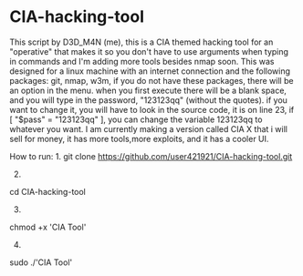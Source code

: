 # CIA-hacking-tool
This script by D3D_M4N (me), this is a CIA themed hacking tool for an "operative" that makes it so you don't have to use arguments when typing in commands and I'm adding more tools besides nmap soon. This was designed for a linux machine with an internet connection and the following packages: git, nmap, w3m, if you do not have these packages, there will be an option in the menu. when you first execute there will be a blank space, and you will type in the password, "123123qq" (without the quotes). if you want to change it, you will have to look in the source code, it is on line 23, if [ "$pass" = "123123qq" ], you can change the variable 123123qq to whatever you want. I am currently making a version called CIA X that i will sell for money, it has more tools,more exploits, and it has a cooler UI.


How to run:
1.
git clone https://github.com/user421921/CIA-hacking-tool.git

2.
cd CIA-hacking-tool

3.
chmod +x 'CIA Tool'

4.
sudo ./'CIA Tool'

